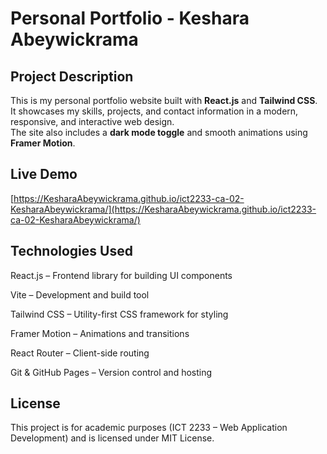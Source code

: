 # Personal Portfolio - Keshara Abeywickrama

## Project Description
This is my personal portfolio website built with **React.js** and **Tailwind CSS**.  
It showcases my skills, projects, and contact information in a modern, responsive, and interactive web design.  
The site also includes a **dark mode toggle** and smooth animations using **Framer Motion**.


## Live Demo

[https://KesharaAbeywickrama.github.io/ict2233-ca-02-KesharaAbeywickrama/](https://KesharaAbeywickrama.github.io/ict2233-ca-02-KesharaAbeywickrama/)



## Technologies Used

React.js – Frontend library for building UI components

Vite – Development and build tool

Tailwind CSS – Utility-first CSS framework for styling

Framer Motion – Animations and transitions

React Router – Client-side routing

Git & GitHub Pages – Version control and hosting




## License

This project is for academic purposes (ICT 2233 – Web Application Development) and is licensed under MIT License.

